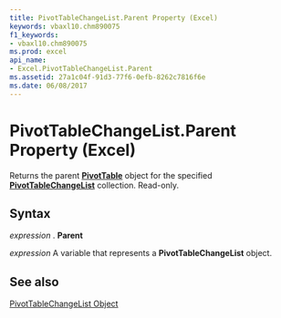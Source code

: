 ```yaml
---
title: PivotTableChangeList.Parent Property (Excel)
keywords: vbaxl10.chm890075
f1_keywords:
- vbaxl10.chm890075
ms.prod: excel
api_name:
- Excel.PivotTableChangeList.Parent
ms.assetid: 27a1c04f-91d3-77f6-0efb-8262c7816f6e
ms.date: 06/08/2017
---
```



# PivotTableChangeList.Parent Property (Excel)

Returns the parent  **[PivotTable](Excel.PivotTable.md)** object for the specified **[PivotTableChangeList](Excel.PivotTableChangeList.md)** collection. Read-only.


## Syntax

 _expression_ . **Parent**

 _expression_ A variable that represents a **PivotTableChangeList** object.


## See also


[PivotTableChangeList Object](Excel.PivotTableChangeList.md)

